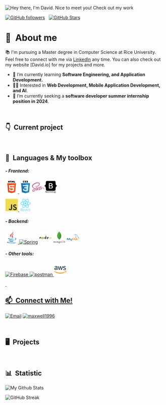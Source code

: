 ![Hey there, I'm David. Nice to meet you! 
Check out my work](https://github.com/QoQo112/Qoqo112/blob/aaa35ee9c5fdf85a26605f4d4ec4cc4ba8effe74/4sec.gif)

[![GitHub followers](https://img.shields.io/github/followers/QoQo112?logo=GitHub&style=for-the-badge)](https://github.com/QoQo112) &nbsp; [![GitHub Stars](https://img.shields.io/github/stars/QoQo112?logo=github&style=for-the-badge)](https://github.com/QoQo112) &nbsp;

# 👋 &nbsp;About me

📚 I'm pursuing a Master degree in Computer Science at Rice University. Feel free to connect with me via <a href="https://www.linkedin.com/in/wei-li-david-liu-0a3254165/" target="_blank" rel="nofollow">LinkedIn</a> any time. You can also check out my website [David.io] for my projects and more.

- 📖 I’m currently learning **Software Engineering, and Application Development.**
- 👨‍💻 Interested in **Web Development, Mobile Application Development, and AI**.
- 👀 I’m currently seeking a **software developer summer internship position in 2024**.

&nbsp;

## 👇 &nbsp;Current project


&nbsp;

## 🧰 &nbsp;Languages & My toolbox

<h5 align="left">- Frontend:</h5>
<p align="left">
  <a href="https://www.w3.org/html/" target="_blank" rel="noreferrer"> <img src="https://raw.githubusercontent.com/devicons/devicon/master/icons/html5/html5-original-wordmark.svg" alt="html5" width="40" height="40"/> </a>
  <a href="https://www.w3schools.com/css/" target="_blank"><img src="https://raw.githubusercontent.com/devicons/devicon/master/icons/css3/css3-original-wordmark.svg" alt="CSS3" width="40" height="40"/></a><a href="https://sass-lang.com" target="_blank"><img src="https://raw.githubusercontent.com/devicons/devicon/master/icons/sass/sass-original.svg" alt="Sass" width="40" height="40"/></a><a href="https://getbootstrap.com" target="_blank"><img src="https://raw.githubusercontent.com/devicons/devicon/master/icons/bootstrap/bootstrap-plain-wordmark.svg" alt="Bootstrap" width="40" height="40"/></a>
  
<a href="https://developer.mozilla.org/en-US/docs/Web/JavaScript" target="_blank" rel="noreferrer"> <img src="https://raw.githubusercontent.com/devicons/devicon/master/icons/javascript/javascript-original.svg" alt="javascript" width="40" height="40"/> </a><a href="https://reactjs.org/" target="_blank"><img src="https://raw.githubusercontent.com/devicons/devicon/master/icons/react/react-original-wordmark.svg" alt="React" width="40" height="40"/></a>
</p>

<h5 align="left">- Backend:</h5>
<p align="left">
  <a href="https://www.java.com" target="_blank" rel="noreferrer"> <img src="https://raw.githubusercontent.com/devicons/devicon/master/icons/java/java-original.svg" alt="java" width="40" height="40"/> </a> <a href="https://spring.io/" target="_blank"><img src="https://www.vectorlogo.zone/logos/springio/springio-icon.svg" alt="Spring" width="40" height="40"/></a>
  <a href="https://nodejs.org" target="_blank"><img src="https://raw.githubusercontent.com/devicons/devicon/master/icons/nodejs/nodejs-original-wordmark.svg" alt="Node.js" width="40" height="40"/></a>
  <a href="https://www.mongodb.com/" target="_blank"><img src="https://raw.githubusercontent.com/devicons/devicon/master/icons/mongodb/mongodb-original-wordmark.svg" alt="MongoDB" width="40" height="40"/></a>
  <a href="https://www.mysql.com/" target="_blank"><img src="https://raw.githubusercontent.com/devicons/devicon/master/icons/mysql/mysql-original-wordmark.svg" alt="MySQL" width="40" height="40"/></a> 
</p>

<h5 align="left">- Other tools:</h5>
<p align="left">
  <a href="https://firebase.google.com/" target="_blank"><img src="https://www.vectorlogo.zone/logos/firebase/firebase-icon.svg" alt="Firebase" width="40" height="40"/></a><a href="https://postman.com" target="_blank" rel="noreferrer"> <img src="https://www.vectorlogo.zone/logos/getpostman/getpostman-icon.svg" alt="postman" width="40" height="40"/> </a> 
 <a href="https://aws.amazon.com" target="_blank" rel="noreferrer"> <img src="https://raw.githubusercontent.com/devicons/devicon/master/icons/amazonwebservices/amazonwebservices-original-wordmark.svg" alt="aws" width="40" height="40"/> </a> <a href="https://www.w3schools.com/cpp/" target="_blank" rel="noreferrer"> 
</p>

&nbsp;

## 📫 &nbsp;Connect with Me!
<p align="left">
<a href="mailto:david.liu0206@gmail.com" target="blank"><img align="center" src="https://upload.wikimedia.org/wikipedia/commons/thumb/7/7e/Gmail_icon_%282020%29.svg/768px-Gmail_icon_%282020%29.svg.png" alt="Email" height="22" width="30" style="margin-right:50" /></a>
<a href="https://www.linkedin.com/in/wei-li-david-liu-0a3254165/" target="_blank" rel="nofollow"><img align="center" src="https://raw.githubusercontent.com/rahuldkjain/github-profile-readme-generator/master/src/images/icons/Social/linked-in-alt.svg" alt="maxwell1996" height="22" width="30" /></a>
</p>

&nbsp;

## 🖥 &nbsp;Projects



&nbsp;

## 📊 &nbsp;Statistic
![My Github Stats](https://github-readme-stats.vercel.app/api?username=QoQo112&hide=contribs,prs&show_icons=true&bg_color=0d1116&title_color=ce09ec&text_color=a4aacb&icon_color=007ec6)

![GitHub Streak](https://github-readme-streak-stats.herokuapp.com/?user=QoQo112&theme=dark&count_private=true&bg_color=0d1116&title_color=ce09ec&text_color=a4aacb&icon_color=007ec6)
